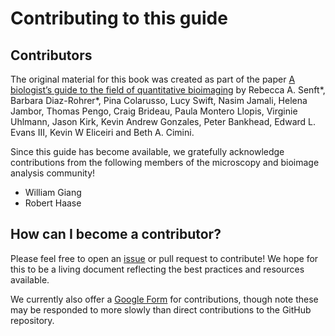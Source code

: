 # Contributing to this guide

## Contributors

The original material for this book was created as part of the paper [A biologist’s guide to the field of quantitative bioimaging](https://doi.org/10.5281/zenodo.7439283) by Rebecca A. Senft*, Barbara Diaz-Rohrer*, Pina Colarusso, Lucy Swift, Nasim Jamali, Helena Jambor, Thomas Pengo, Craig Brideau, Paula Montero Llopis, Virginie Uhlmann, Jason Kirk, Kevin Andrew Gonzales, Peter Bankhead, Edward L. Evans III, Kevin W Eliceiri and Beth A. Cimini.
	
Since this guide has become available, we gratefully acknowledge contributions from the following members of the microscopy and bioimage analysis community! 
- William Giang
- Robert Haase

## How can I become a contributor?

Please feel free to open an [issue](https://github.com/broadinstitute/MicroscopyForBeginnersReferenceGuide/issues) or pull request to contribute! We hope for this to be a living document reflecting the best practices and resources available.

We currently also offer a [Google Form](https://docs.google.com/forms/d/e/1FAIpQLScWQbemviI2OkvVkeTKUOozAzKNndcZpXIB_nE0qFMl72lqvQ/viewform) for contributions, though note these may be responded to more slowly than direct contributions to the GitHub repository.
